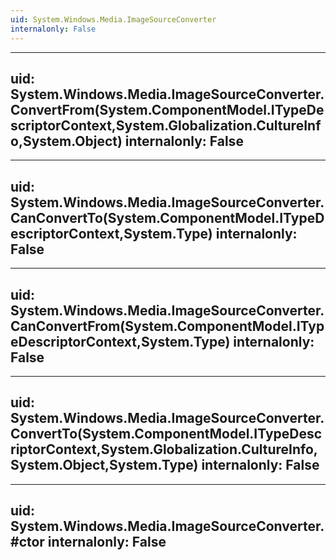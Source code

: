 ```yaml
---
uid: System.Windows.Media.ImageSourceConverter
internalonly: False
---
```


---
uid: System.Windows.Media.ImageSourceConverter.ConvertFrom(System.ComponentModel.ITypeDescriptorContext,System.Globalization.CultureInfo,System.Object)
internalonly: False
---

---
uid: System.Windows.Media.ImageSourceConverter.CanConvertTo(System.ComponentModel.ITypeDescriptorContext,System.Type)
internalonly: False
---

---
uid: System.Windows.Media.ImageSourceConverter.CanConvertFrom(System.ComponentModel.ITypeDescriptorContext,System.Type)
internalonly: False
---

---
uid: System.Windows.Media.ImageSourceConverter.ConvertTo(System.ComponentModel.ITypeDescriptorContext,System.Globalization.CultureInfo,System.Object,System.Type)
internalonly: False
---

---
uid: System.Windows.Media.ImageSourceConverter.#ctor
internalonly: False
---
